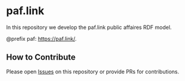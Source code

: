 # paf.link

In this repository we develop the paf.link public affaires RDF model.

@prefix paf: <https://paf.link/>.

## How to Contribute

Please open [Issues](https://github.com/bequrios/paf-link/issues) on this repository or provide PRs for contributions.
